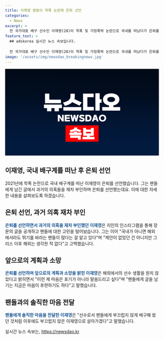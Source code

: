 ```yaml
---
title: 이재영 쌍둥이 학폭 논란에 은퇴 선언
categories:
  - News
excerpt: >
  전 국가대표 배구 선수인 이재영(28)이 학폭 및 가정폭력 논란으로 국내를 떠났다가 은퇴를 선언했다. 은퇴 선언은 팬들에게 긴 글을 통해 전하며 과거 논란에 대해 재차 부인했다. 해외 활동에 대한 팬들의 기대도 언급하면서, 논란에 대한 합의를 거부하고 은퇴를 선택했다고 전했다. 이에 자매인 이다영도 이에 공감하며 응원했으며, 그동안의 논란과 대응에 대한 자신의 입장을 밝혔다. 한편, 학폭 관련 폭로 이후 가정폭력 및 외도 의혹까지 논란이 확산되었다.
feature_text: >
  ## adskorea 실시간 뉴스 속보입니다.

  전 국가대표 배구 선수인 이재영(28)이 학폭 및 가정폭력 논란으로 국내를 떠났다가 은퇴를 선언했다. 은퇴 선언은 팬들에게 긴 글을 통해 전하며 과거 논란에 대해 재차 부인했다. 해외 활동에 대한 팬들의 기대도 언급하면서, 논란에 대한 합의를 거부하고 은퇴를 선택했다고 전했다. 이에 자매인 이다영도 이에 공감하며 응원했으며, 그동안의 논란과 대응에 대한 자신의 입장을 밝혔다. 한편, 학폭 관련 폭로 이후 가정폭력 및 외도 의혹까지 논란이 확산되었다.
image: '/assets/img/newsdao_breakingnews.jpg'
---
```


<p><img src="/assets/img/newsdao_breakingnews.jpg" alt="adskorea 속보" /></p>

<h2>이재영, 국내 배구계를 떠난 후 은퇴 선언</h2>

<p data-ke-size="size16">2021년에 학폭 논란으로 국내 배구계를 떠난 이재영이 은퇴를 선언했습니다. 그는 팬들에게 남긴 글에서 과거의 의혹들을 재차 부인하며 은퇴를 선언했는데요. 이에 대한 자세한 내용을 살펴보도록 하겠습니다.</p>

<h2 data-ke-size="size26">은퇴 선언, 과거 의혹 재차 부인</h2>

<p><b><span style="color: #1a5490;">은퇴를 선언하면서 과거의 의혹을 재차 부인했던 이재영</span></b>은 지인의 인스타그램을 통해 장문의 글을 공개하고 팬들에 대한 고민을 털어놨습니다. 그는 이어 "국내가 아니면 해외에서라도 뛰기를 바라는 팬들이 많다는 걸 알고 있다"며 "제안이 없었던 건 아니지만 그리스 이후 해외는 생각한 적 없다"고 고백했습니다.</p>

<h2 data-ke-size="size26">앞으로의 계획과 소망</h2>

<p><b><span style="color: #1a5490;">은퇴를 선언하며 앞으로의 계획과 소망을 밝힌 이재영</span></b>은 해외에서의 선수 생활을 원치 않았다고 밝히면서 "이런 제 마음은 포기가 아니라 말씀드리고 싶다"며 "팬들에게 글을 남기는 지금은 마음이 후련하기도 하다"고 말했습니다.</p>

<h2 data-ke-size="size26">팬들과의 솔직한 마음 전달</h2>

<p><b><span style="color: #1a5490;">팬들에게 솔직한 마음을 전달한 이재영</span></b>은 "선수로서 팬들에게 부끄럽지 않게 배구해 왔던 것처럼 이후에도 부끄럽지 않은 이재영으로 살아가겠다"고 말했습니다.</p>
실시간 뉴스 속보는, <a href="https://newsdao.kr" rel="dofollow">https://newsdao.kr</a>


